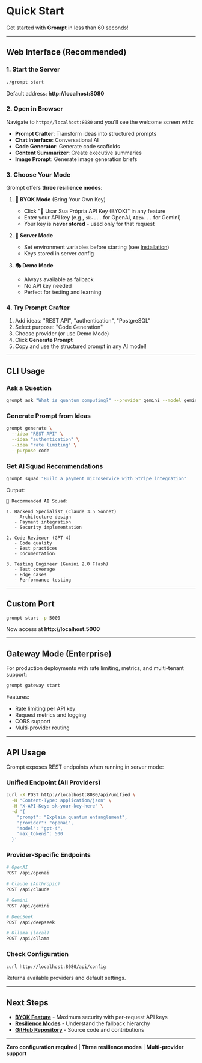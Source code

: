 # Quick Start

Get started with **Grompt** in less than 60 seconds!

---

## Web Interface (Recommended)

### 1. Start the Server

```bash
./grompt start
```

Default address: **http://localhost:8080**

### 2. Open in Browser

Navigate to `http://localhost:8080` and you'll see the welcome screen with:

- **Prompt Crafter**: Transform ideas into structured prompts
- **Chat Interface**: Conversational AI
- **Code Generator**: Generate code scaffolds
- **Content Summarizer**: Create executive summaries
- **Image Prompt**: Generate image generation briefs

### 3. Choose Your Mode

Grompt offers **three resilience modes**:

1. **🔑 BYOK Mode** (Bring Your Own Key)
   - Click "🔑 Usar Sua Própria API Key (BYOK)" in any feature
   - Enter your API key (e.g., `sk-...` for OpenAI, `AIza...` for Gemini)
   - Your key is **never stored** - used only for that request

2. **🔧 Server Mode**
   - Set environment variables before starting (see [Installation](installation.md#configuration-optional))
   - Keys stored in server config

3. **🎭 Demo Mode**
   - Always available as fallback
   - No API key needed
   - Perfect for testing and learning

### 4. Try Prompt Crafter

1. Add ideas: "REST API", "authentication", "PostgreSQL"
2. Select purpose: "Code Generation"
3. Choose provider (or use Demo Mode)
4. Click **Generate Prompt**
5. Copy and use the structured prompt in any AI model!

---

## CLI Usage

### Ask a Question

```bash
grompt ask "What is quantum computing?" --provider gemini --model gemini-2.0-flash
```

### Generate Prompt from Ideas

```bash
grompt generate \
  --idea "REST API" \
  --idea "authentication" \
  --idea "rate limiting" \
  --purpose code
```

### Get AI Squad Recommendations

```bash
grompt squad "Build a payment microservice with Stripe integration"
```

Output:
```
🤖 Recommended AI Squad:

1. Backend Specialist (Claude 3.5 Sonnet)
   - Architecture design
   - Payment integration
   - Security implementation

2. Code Reviewer (GPT-4)
   - Code quality
   - Best practices
   - Documentation

3. Testing Engineer (Gemini 2.0 Flash)
   - Test coverage
   - Edge cases
   - Performance testing
```

---

## Custom Port

```bash
grompt start -p 5000
```

Now access at **http://localhost:5000**

---

## Gateway Mode (Enterprise)

For production deployments with rate limiting, metrics, and multi-tenant support:

```bash
grompt gateway start
```

Features:
- Rate limiting per API key
- Request metrics and logging
- CORS support
- Multi-provider routing

---

## API Usage

Grompt exposes REST endpoints when running in server mode:

### Unified Endpoint (All Providers)

```bash
curl -X POST http://localhost:8080/api/unified \
  -H "Content-Type: application/json" \
  -H "X-API-Key: sk-your-key-here" \
  -d '{
    "prompt": "Explain quantum entanglement",
    "provider": "openai",
    "model": "gpt-4",
    "max_tokens": 500
  }'
```

### Provider-Specific Endpoints

```bash
# OpenAI
POST /api/openai

# Claude (Anthropic)
POST /api/claude

# Gemini
POST /api/gemini

# DeepSeek
POST /api/deepseek

# Ollama (local)
POST /api/ollama
```

### Check Configuration

```bash
curl http://localhost:8080/api/config
```

Returns available providers and default settings.

---

## Next Steps

- **[BYOK Feature](../features/byok.md)** - Maximum security with per-request API keys
- **[Resilience Modes](../features/resilience.md)** - Understand the fallback hierarchy
- **[GitHub Repository](https://github.com/kubex-ecosystem/grompt)** - Source code and contributions

---

**Zero configuration required** | **Three resilience modes** | **Multi-provider support**
